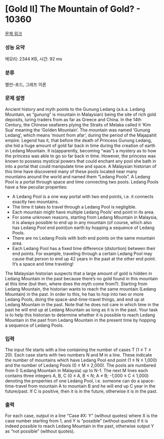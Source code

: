# [Gold II] The Mountain of Gold? - 10360 

[문제 링크](https://www.acmicpc.net/problem/10360) 

### 성능 요약

메모리: 2344 KB, 시간: 92 ms

### 분류

벨만–포드, 그래프 이론

### 문제 설명

<p>Ancient history and myth points to the Gunung Ledang (a.k.a. Ledang Mountain, as “gunung” is mountain in Malaysian) being the site of rich gold deposits, luring traders from as far as Greece and China. In the 14th Century, the Chinese seafarers plying the Straits of Melaka called it ‘Kim Sua’ meaning the ‘Golden Mountain’. The mountain was named ‘Gunung Ledang’, which means ‘mount from afar’, during the period of the Majapahit empire. Legend has it, that before the death of Princess Gunung Ledang, she hid a huge amount of gold far back in time during the creation of earth in Ledang Mountain. It is(apparently, becoming “was”) a mystery as to how the princess was able to go so far back in time. However, the princess was known to possess mystical powers that could enchant any pool she bath in into a portal that could manipulate time and space. A Malaysian historian of this time have discovered many of these pools located near many mountains around the world and named them “Ledang Pools”. A Ledang Pool is a portal through space and time connecting two pools. Ledang Pools have a few peculiar properties:</p>

<ul>
	<li>A Ledang Pool is a one way portal with two end points, i.e. it connects exactly two mountains.</li>
	<li>The time it takes to travel through a Ledang Pool is negligible.</li>
	<li>Each mountain might have multiple Ledang Pools’ end point in its area.</li>
	<li>For some unknown reasons, starting from Ledang Mountain in Malaysia, it is always possible to end up in any mountain (of course, which also has Ledang Pool end point)on earth by hopping a sequence of Ledang Pools.</li>
	<li>There are no Ledang Pools with both end points on the same mountain area.</li>
	<li>Each Ledang Pool has a fixed time difference (distortion) between their end points. For example, traveling through a certain Ledang Pool may cause that person to end up 42 years in the past at the other end point. It’s a space and time traveling!</li>
</ul>

<p>The Malaysian historian suspects that a large amount of gold is hidden in Ledang Mountain in the past because there’s no gold found in this mountain at this time (but then, where does the myth come from?). Starting from Ledang Mountain, the historian wants to reach the same mountain (Ledang Mountain) in the past. In order to this, he has to hop into two or more Ledang Pools, doing the space-and-time-travel things, and end up at Ledang Mountain in the past. Note that he does not care in which time in the past he will end up at Ledang Mountain as long as it is in the past. Your task is to help this historian to determine whether it is possible to reach Ledang Mountain in the past from Ledang Mountain in the present time by hopping a sequence of Ledang Pools.</p>

### 입력 

 <p>The input file starts with a line containing the number of cases T (1 ≤ T ≤ 20). Each case starts with two numbers N and M in a line. These indicate the number of mountains which have Ledang Pool end point (1 ≤ N ≤ 1,000) and the number of Ledang Pools (0 ≤ M ≤ 2,000). The pools are numbered from 0 (Ledang Mountain in Malaysia) up to N-1. The next M lines each contains three integers A, B, C (0 ≤ A, B < N; A ≠ B; -1,000 ≤ C ≤ 1,000) denoting the properties of one Ledang Pool, i.e. someone can do a space-time-travel from mountain A to mountain B and he will end up C year in the future/past. If C is positive, then it is in the future, otherwise it is in the past.</p>

### 출력 

 <p>For each case, output in a line "Case #X: Y" (without quotes) where X is the case number starting from 1, and Y is “possible” (without quotes) if it is indeed possible to reach Ledang Mountain in the past, otherwise output Y as “not possible” (without quotes).</p>

